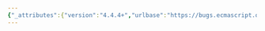 ```yaml
---
{"_attributes":{"version":"4.4.4+","urlbase":"https://bugs.ecmascript.org/","maintainer":"dherman@mozilla.com"},"bug":{"bug_id":1659,"creation_ts":"2013-07-31 04:06:00 -0700","short_desc":"15.10.2.1: \"property\" was split in \"propert\" and \"y\"","delta_ts":"2013-08-23 08:22:10 -0700","product":"Draft for 6th Edition","component":"editorial issue","version":"Rev 16: July 15, 2013 Draft","rep_platform":"All","op_sys":"All","bug_status":"RESOLVED","resolution":"FIXED","priority":"Normal","bug_severity":"minor","everconfirmed":true,"reporter":{"uid":"andrebargull","name":"André Bargull"},"assigned_to":{"uid":"allen","name":"Allen Wirfs-Brock"},"long_desc":[{"commentid":4633,"comment_count":0,"who":{"uid":"andrebargull","name":"André Bargull"},"bug_when":"2013-07-31 04:06:24 -0700","thetext":"List entry for 'IgnoreCase', \"property\" was split in \"propert\" and \"y\". \n\nChange from:\n> IgnoreCase is true if the RegExp object's [[OriginalFlags]] internal data propert contains \"i\" and otherwise is false y.\n\nto:\n> IgnoreCase is true if the RegExp object's [[OriginalFlags]] internal data property contains \"i\" and otherwise is false."},{"commentid":4703,"comment_count":1,"who":{"uid":"allen","name":"Allen Wirfs-Brock"},"bug_when":"2013-08-01 18:10:42 -0700","thetext":"fixed in rev17 editor's draft"},{"commentid":5040,"comment_count":2,"who":{"uid":"allen","name":"Allen Wirfs-Brock"},"bug_when":"2013-08-23 08:22:10 -0700","thetext":"fixed in rev17, August 23, 2013 draft"}]}}
---
```

